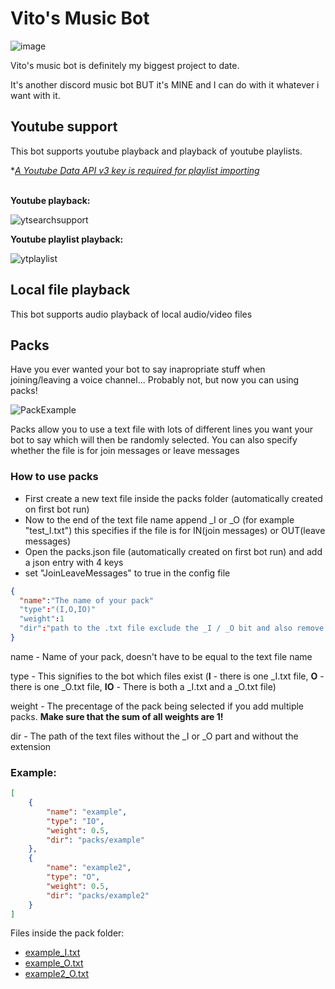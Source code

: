 # Vito's Music Bot
![image](https://user-images.githubusercontent.com/73427833/166977719-7c24f2a8-5cbe-40ee-b614-76a642f7e279.png)

Vito's music bot is definitely my biggest project to date.

It's another discord music bot BUT it's MINE and I can do with it whatever i want with it.

<h2>Youtube support</h2>
This bot supports youtube playback and playback of youtube playlists.

**<a href="https://developers.google.com/youtube/v3/getting-started" target="_blank">A Youtube Data API v3 key is required for playlist importing</a>*
<br></br>

**Youtube playback:**

![ytsearchsupport](https://user-images.githubusercontent.com/73427833/170981276-9c2f858d-8733-4a15-8657-7495d8f7a8c2.png)

**Youtube playlist playback:**

![ytplaylist](https://user-images.githubusercontent.com/73427833/170981633-7055a6ff-6b02-457a-86b0-8ba872df2cc3.png)

<h2>Local file playback</h2>

This bot supports audio playback of local audio/video files

<h2>Packs</h2>

Have you ever wanted your bot to say inapropriate stuff when joining/leaving a voice channel... Probably not, but now you can using packs!

![PackExample](https://user-images.githubusercontent.com/73427833/170971361-c5270c14-6ce9-43e1-8cf4-c96e7f88660f.png)

Packs allow you to use a text file with lots of different lines you want your bot to say which will then be randomly selected. You can also specify whether the file is for join messages or leave messages

<h3>How to use packs</h3>

- First create a new text file inside the packs folder (automatically created on first bot run)
- Now to the end of the text file name append _I or _O (for example "test_I.txt") this specifies if the file is for IN(join messages) or OUT(leave messages)
- Open the packs.json file (automatically created on first bot run) and add a json entry with 4 keys
- set "JoinLeaveMessages" to true in the config file

```json
{
  "name":"The name of your pack"
  "type":"(I,O,IO)"
  "weight":1
  "dir":"path to the .txt file exclude the _I / _O bit and also remove the extension (.txt)"
}
```

name - Name of your pack, doesn't have to be equal to the text file name

type - This signifies to the bot which files exist (**I** - there is one <name>_I.txt file, **O** - there is one <name>_O.txt file, **IO** - There is both a <name>_I.txt and a <name>_O.txt file)

weight - The precentage of the pack being selected if you add multiple packs. **Make sure that the sum of all weights are 1!**
  
dir - The path of the text files without the _I or _O part and without the extension
  
<h3>Example:</h3>
  
```json
[
    {
        "name": "example",
        "type": "IO",
        "weight": 0.5,
        "dir": "packs/example"
    },
    {
        "name": "example2",
        "type": "O",
        "weight": 0.5,
        "dir": "packs/example2"
    }
]
```
Files inside the pack folder:
  
  
- [example_I.txt](https://github.com/Vito510/VMB/files/8797688/example_I.txt)
- [example_O.txt](https://github.com/Vito510/VMB/files/8797693/example_O.txt)
- [example2_O.txt](https://github.com/Vito510/VMB/files/8797694/example2_O.txt)

  
